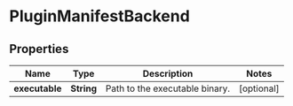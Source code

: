 
# PluginManifestBackend

## Properties
Name | Type | Description | Notes
------------ | ------------- | ------------- | -------------
**executable** | **String** | Path to the executable binary. |  [optional]



